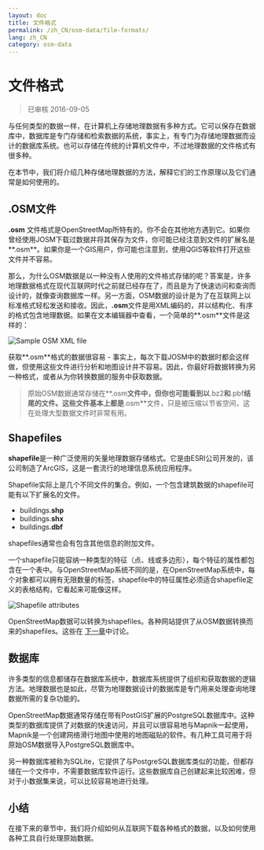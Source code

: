 ```yaml
---
layout: doc
title: 文件格式
permalink: /zh_CN/osm-data/file-formats/
lang: zh_CN
category: osm-data
---
```


文件格式
=============

> 已审核 2016-09-05

与任何类型的数据一样，在计算机上存储地理数据有多种方式。它可以保存在数据库中，数据库是专门存储和检索数据的系统，事实上，有专门为存储地理数据而设计的数据库系统。也可以存储在传统的计算机文件中，不过地理数据的文件格式有很多种。  

在本节中，我们将介绍几种存储地理数据的方法，解释它们的工作原理以及它们通常是如何使用的。  

.OSM文件
-----------

**.osm** 文件格式是OpenStreetMap所特有的。你不会在其他地方遇到它。如果你曾经使用JOSM下载过数据并将其保存为文件，你可能已经注意到文件的扩展名是**.osm**。如果你是一个GIS用户，你可能也注意到，使用QGIS等软件打开这些文件并不容易。  

那么，为什么OSM数据是以一种没有人使用的文件格式存储的呢？答案是，许多地理数据格式在现代互联网时代之前就已经存在了，而且是为了快速访问和查询而设计的，就像查询数据库一样。另一方面，OSM数据的设计是为了在互联网上以标准格式轻松发送和接收。因此，**.osm**文件是用XML编码的，并以结构化、有序的格式包含地理数据。如果在文本编辑器中查看，一个简单的**.osm**文件是这样的：  

![Sample OSM XML file][]

获取**.osm**格式的数据很容易 - 事实上，每次下载JOSM中的数据时都会这样做，但使用这些文件进行分析和地图设计并不容易。因此，你最好将数据转换为另一种格式，或者从为你转换数据的服务中获取数据。  

> 原始OSM数据通常存储在**.osm**文件中，但你也可能看到以**.bz2**和**.pbf**结尾的文件。这些文件基本上都是**.osm**文件，只是被压缩以节省空间，这在处理大型数据文件时非常有用。  

Shapefiles
----------

**shapefile**是一种广泛使用的矢量地理数据存储格式。它是由ESRI公司开发的，该公司制造了ArcGIS，这是一套流行的地理信息系统应用程序。  

Shapefile实际上是几个不同文件的集合。例如，一个包含建筑数据的shapefile可能有以下扩展名的文件。  

-	buildings.**shp**
-	buildings.**shx**
-	buildings.**dbf**

shapefiles通常也会有包含其他信息的附加文件。  

一个shapefile只能容纳一种类型的特征（点、线或多边形），每个特征的属性都包含在一个表中。与OpenStreetMap系统不同的是，在OpenStreetMap系统中，每个对象都可以拥有无限数量的标签，shapefile中的特征属性必须适合shapefile定义的表格结构，它看起来可能像这样。  

![Shapefile attributes][]

OpenStreetMap数据可以转换为shapefiles。各种网站提供了从OSM数据转换而来的shapefiles。这些在 [下一章](/zh_CN/osm-data/getting-data)中讨论。  

数据库
---------

许多类型的信息都储存在数据库系统中，数据库系统提供了组织和获取数据的逻辑方法。地理数据也是如此，尽管为地理数据设计的数据库是专门用来处理查询地理数据所需的复杂功能的。  

OpenStreetMap数据通常存储在带有PostGIS扩展的PostgreSQL数据库中。这种类型的数据库提供了对数据的快速访问，并且可以很容易地与Mapnik一起使用，Mapnik是一个创建网络滑行地图中使用的地图磁贴的软件。有几种工具可用于将原始OSM数据导入PostgreSQL数据库中。  

另一种数据库被称为SQLite，它提供了与PostgreSQL数据库类似的功能，但都存储在一个文件中，不需要数据库软件运行。这些数据库自己创建起来比较困难，但对于小数据集来说，可以比较容易地进行处理。  

小结
-------

在接下来的章节中，我们将介绍如何从互联网下载各种格式的数据，以及如何使用各种工具自行处理原始数据。  


[Sample OSM XML file]: /images/osm-data/example_osm.png
[Shapefile attributes]: /images/osm-data/shapefile_attributes.png